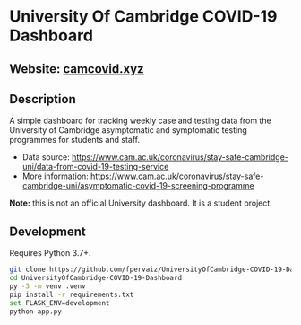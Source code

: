 # University Of Cambridge COVID-19 Dashboard

## Website: [camcovid.xyz](http://www.camcovid.xyz)

## Description

A simple dashboard for tracking weekly case and testing data from the University of Cambridge asymptomatic and symptomatic testing programmes for students and staff.
- Data source: https://www.cam.ac.uk/coronavirus/stay-safe-cambridge-uni/data-from-covid-19-testing-service
- More information: https://www.cam.ac.uk/coronavirus/stay-safe-cambridge-uni/asymptomatic-covid-19-screening-programme

**Note:** this is not an official University dashboard. It is a student project.

## Development

Requires Python 3.7+.

```bash
git clone https://github.com/fpervaiz/UniversityOfCambridge-COVID-19-Dashboard.git
cd UniversityOfCambridge-COVID-19-Dashboard
py -3 -m venv .venv
pip install -r requirements.txt
set FLASK_ENV=development
python app.py
```
